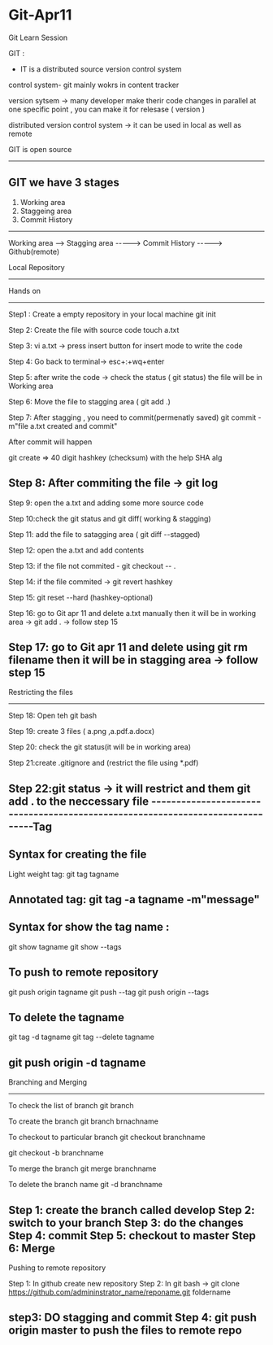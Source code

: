 # Git-Apr11
Git Learn Session

GIT :

- IT is a distributed source version control system

control system- git mainly wokrs in content tracker 

version sytsem -> many developer make therir code changes in parallel 
at one specific point , you can make it for relesase ( version ) 


distributed version control system -> it can be used in local as well as remote 

GIT is open source 

-------------------------------------------------
GIT we have 3 stages 
------------------------
1. Working area 
2. Staggeing area 
3. Commit History 

---------------------------------------------------
Working area --> Stagging area -----> Commit History     -----> Github(remote)

Local Repository 
___________________________________________________
Hands on 
_________________________________________
Step1 : Create a empty repository in your local machine 
	git init 

Step 2: Create the file with source code 
	touch a.txt

Step 3: vi a.txt -> press insert button for insert mode to write the code 

Step 4: Go back to terminal-> esc+:+wq+enter

Step 5: after write the code -> check the status ( git status)
	the file will be in Working area 

Step 6: Move the file to stagging area ( git add .)

Step 7: After stagging , you need to commit(permenatly saved)
	git commit -m"file a.txt created and commit"

After commit will happen 

git create => 40 digit hashkey (checksum) with the help SHA alg 

Step 8: After commiting the file -> git log
----------------------------------------
Step 9: open the a.txt and adding some more source code 

Step 10:check the git status and git diff( working & stagging)

Step 11: add the file to satagging area ( git diff --stagged)

Step 12: open the a.txt and add contents 

Step 13: if the file not commited - git checkout -- .

Step 14: if the file commited -> git revert hashkey

Step 15: git reset --hard (hashkey-optional)

Step 16: go to Git apr 11 and delete a.txt manually
	 then it will be in working area -> git add . -> follow step 15

Step 17: go to Git apr 11 and delete using git rm filename 
	 then it will be in stagging area -> follow step 15
--------------------------------------------------------------------
Restricting the files
__________________________

Step 18: Open teh git bash

Step 19: create 3 files  ( a.png ,a.pdf.a.docx)

Step 20: check the git status(it will be in working area) 

Step 21:create .gitignore and (restrict the file using *.pdf)

Step 22:git status -> it will restrict and them git add . to the neccessary file 
------------------------------------------------------------------------------Tag 
-----------
Syntax for creating the file 
---------------------------
Light weight tag:
git tag tagname 

Annotated tag:
git tag -a tagname -m"message"
--------------------------------
Syntax for show the tag name :
------------------------------
git show tagname 
git show --tags

To push to remote repository 
--------------------------------
git push origin tagname 
git push --tag
git push origin --tags

To delete the tagname 
-----------------------
git tag -d tagname 
git tag --delete tagname 

git push origin -d tagname 
----------------------------------------------------
Branching and Merging 
___________________
To check the list of branch 
git branch 

To create the branch 
git branch brnachname 

To checkout to particular branch 
git checkout branchname 

git checkout -b branchname

To merge the branch 
git merge branchname 

To delete the branch name 
git -d branchname 


Step 1: create the branch called develop 
Step 2: switch to your branch 
Step 3: do the changes 
Step 4: commit 
Step 5: checkout to master
Step 6: Merge 
---------------------------
Pushing to remote repository 

Step 1: In github create new repository 
Step 2: In git bash -> git clone https://github.com/admininstrator_name/reponame.git foldername 

step3: DO stagging and commit 
Step 4: git push origin master to push the files to remote repo
----------------------------------------------------------------------- 
